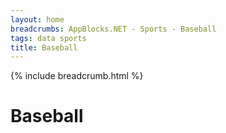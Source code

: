 ```yaml
---
layout: home 
breadcrumbs: AppBlocks.NET - Sports - Baseball
tags: data sports
title: Baseball
---
```

{% include breadcrumb.html %}
# Baseball
